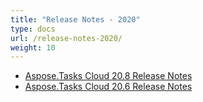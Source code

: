 ```yaml
---
title: "Release Notes - 2020"
type: docs
url: /release-notes-2020/
weight: 10
---
```


- [Aspose.Tasks Cloud 20.8 Release Notes](/aspose-tasks-cloud-20-8-release-notes/)
- [Aspose.Tasks Cloud 20.6 Release Notes](/aspose-tasks-cloud-20-6-release-notes/)
